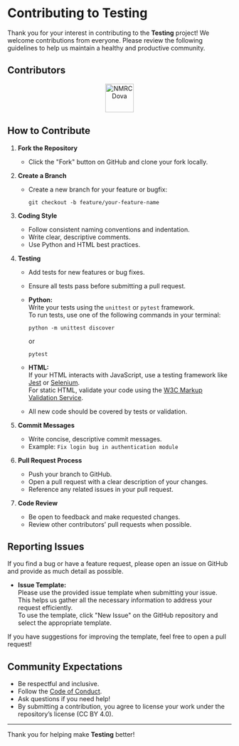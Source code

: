 <!-- SPDX-License-Identifier: CC-BY-4.0 -->

# Contributing to Testing

Thank you for your interest in contributing to the **Testing** project! We welcome contributions from everyone. Please review the following guidelines to help us maintain a healthy and productive community.

## Contributors
<!-- CONTRIBUTORS:START -->
<p align="center">
  <a href="https://github.com/NMRCDova" title="NMRCDova • 218 contributions (12 mo)"><img src="https://avatars.githubusercontent.com/u/165925611?v=4&s=64" width="64px" alt="NMRCDova" /></a>
</p>
<!-- CONTRIBUTORS:END -->


## How to Contribute

1. **Fork the Repository**
   - Click the "Fork" button on GitHub and clone your fork locally.

2. **Create a Branch**
   - Create a new branch for your feature or bugfix:
     ```
     git checkout -b feature/your-feature-name
     ```

3. **Coding Style**
   - Follow consistent naming conventions and indentation.
   - Write clear, descriptive comments.
   - Use Python and HTML best practices.

4. **Testing**
   - Add tests for new features or bug fixes.
   - Ensure all tests pass before submitting a pull request.
   - **Python:**  
     Write your tests using the `unittest` or `pytest` framework.  
     To run tests, use one of the following commands in your terminal:
     ```
     python -m unittest discover
     ```
     or
     ```
     pytest
     ```
   - **HTML:**  
     If your HTML interacts with JavaScript, use a testing framework like [Jest](https://jestjs.io/) or [Selenium](https://www.selenium.dev/).  
     For static HTML, validate your code using the [W3C Markup Validation Service](https://validator.w3.org/).

   - All new code should be covered by tests or validation.

5. **Commit Messages**
   - Write concise, descriptive commit messages.
   - Example: `Fix login bug in authentication module`

6. **Pull Request Process**
   - Push your branch to GitHub.
   - Open a pull request with a clear description of your changes.
   - Reference any related issues in your pull request.

7. **Code Review**
   - Be open to feedback and make requested changes.
   - Review other contributors’ pull requests when possible.

## Reporting Issues

If you find a bug or have a feature request, please open an issue on GitHub and provide as much detail as possible.

- **Issue Template:**  
  Please use the provided issue template when submitting your issue. This helps us gather all the necessary information to address your request efficiently.  
  To use the template, click "New Issue" on the GitHub repository and select the appropriate template.

If you have suggestions for improving the template, feel free to open a pull request!

## Community Expectations

- Be respectful and inclusive.
- Follow the [Code of Conduct](CODE_OF_CONDUCT.md).
- Ask questions if you need help!
- By submitting a contribution, you agree to license your work under the repository’s license (CC BY 4.0).
---

Thank you for helping make **Testing** better!
